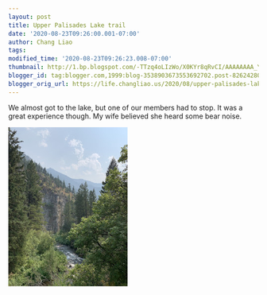 ```yaml
---
layout: post
title: Upper Palisades Lake trail
date: '2020-08-23T09:26:00.001-07:00'
author: Chang Liao
tags:
modified_time: '2020-08-23T09:26:23.008-07:00'
thumbnail: http://1.bp.blogspot.com/-TTzq4oLIzWo/X0KYr8qRvCI/AAAAAAAA_YE/RLW3v7oY-7UW6UWt9Z_OqdH8hMRYaOQLwCK4BGAYYCw/s72-c/IMG_1156-783023.jpg
blogger_id: tag:blogger.com,1999:blog-3538903673553692702.post-8262428099375240446
blogger_orig_url: https://life.changliao.us/2020/08/upper-palisades-lake-trail.html
---
```

We almost got to the lake, but one of our members had to stop. It was a great experience though. My wife believed she heard some bear noise.

![Figure 1](https://github.com/changliao/life/blob/main/_figure/2020/upper_palisades_lake_trail.jpg?raw=true)

